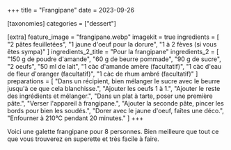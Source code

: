 +++
title = "Frangipane"
date = 2023-09-26

[taxonomies]
categories = ["dessert"]

[extra]
feature_image = "frangipane.webp"
imagekit = true
ingredients = [
  "2 pâtes feuilletées",
  "1 jaune d'oeuf pour la dorure",
  "1 à 2 fèves (si vous êtes sympa)"
]
ingredients_2_title = "Pour la frangipane"
ingredients_2 = [
  "150 g de poudre d'amande",
  "60 g de beurre pommade",
  "90 g de sucre",
  "2 oeufs",
  "50 ml de lait",
  "1 càc d'amande amère (facultatif)",
  "1 càc d'eau de fleur d'oranger (facultatif)",
  "1 càc de rhum ambré (facultatif)"
]
preparations = [
  "Dans un récipient, bien mélanger le sucre avec le beurre jusqu'à ce que cela blanchisse.",
  "Ajouter les oeufs 1 à 1.",
  "Ajouter le reste des ingrédients et mélanger.",
  "Dans un plat à tarte, poser une première pâte.",
  "Verser l'appareil à frangipane.",
  "Ajouter la seconde pâte, pincer les bords pour bien les soudés.",
  "Dorer avec le jaune d'oeuf, faîtes une déco.",
  "Enfourner à 210°C pendant 20 minutes."
]
+++

Voici une galette frangipane pour 8 personnes. Bien meilleure que tout ce que vous trouverez en superette et très facile à faire.

